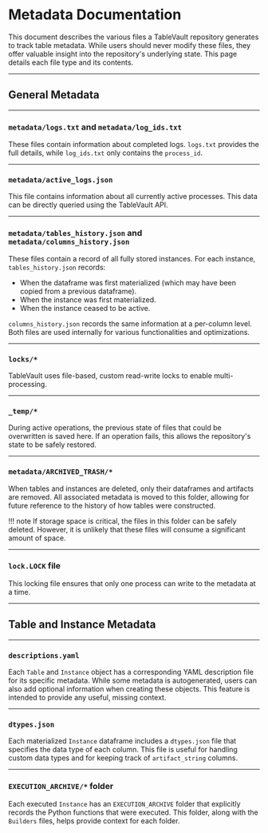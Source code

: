 # Metadata Documentation

This document describes the various files a TableVault repository generates to track table metadata. While users should never modify these files, they offer valuable insight into the repository's underlying state. This page details each file type and its contents.

---

## General Metadata

---

### `metadata/logs.txt` and `metadata/log_ids.txt`

These files contain information about completed logs. `logs.txt` provides the full details, while `log_ids.txt` only contains the `process_id`.

---

### `metadata/active_logs.json`
This file contains information about all currently active processes. This data can be directly queried using the TableVault API.

---

### `metadata/tables_history.json` and `metadata/columns_history.json`

These files contain a record of all fully stored instances. For each instance, `tables_history.json` records:

- When the dataframe was first materialized (which may have been copied from a previous dataframe).
- When the instance was first materialized.
- When the instance ceased to be active.

`columns_history.json` records the same information at a per-column level. Both files are used internally for various functionalities and optimizations.

---

### `locks/*`

TableVault uses file-based, custom read-write locks to enable multi-processing.

---

### `_temp/*`

During active operations, the previous state of files that could be overwritten is saved here. If an operation fails, this allows the repository's state to be safely restored.

---

### `metadata/ARCHIVED_TRASH/*`

When tables and instances are deleted, only their dataframes and artifacts are removed. All associated metadata is moved to this folder, allowing for future reference to the history of how tables were constructed.

!!! note
    If storage space is critical, the files in this folder can be safely deleted. However, it is unlikely that these files will consume a significant amount of space.

---

### `lock.LOCK` file

This locking file ensures that only one process can write to the metadata at a time.

---

## Table and Instance Metadata

---

### `descriptions.yaml`

Each `Table` and `Instance` object has a corresponding YAML description file for its specific metadata. While some metadata is autogenerated, users can also add optional information when creating these objects. This feature is intended to provide any useful, missing context.

---

### `dtypes.json`

Each materialized `Instance` dataframe includes a `dtypes.json` file that specifies the data type of each column. This file is useful for handling custom data types and for keeping track of `artifact_string` columns.

---

### `EXECUTION_ARCHIVE/*` folder

Each executed `Instance` has an `EXECUTION_ARCHIVE` folder that explicitly records the Python functions that were executed. This folder, along with the `Builders` files, helps provide context for each folder.